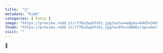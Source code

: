 ```yaml
---
title:  "💋"
metadate: "hide"
categories: [ Pussy ]
image: "https://preview.redd.it/r776o2wybfn51.jpg?auto=webp&s=64d5e34d7d331efa91354d7cc4bd1b93d0d0020d"
thumb: "https://preview.redd.it/r776o2wybfn51.jpg?width=1080&crop=smart&auto=webp&s=bc5224c866e4296bad551f5c3a1b093a98a51d81"
visit: ""
---
```

💋
